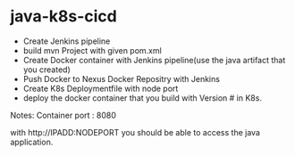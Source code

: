 # java-k8s-cicd
* Create Jenkins pipeline
* build mvn Project with given pom.xml
* Create Docker container with Jenkins pipeline(use the java artifact that you created)
* Push Docker to Nexus Docker Repositry with Jenkins
* Create K8s Deploymentfile with node port
* deploy the docker container that you build with Version # in K8s.

Notes: Container port : 8080

with http://IPADD:NODEPORT you should be able to access the java application.

